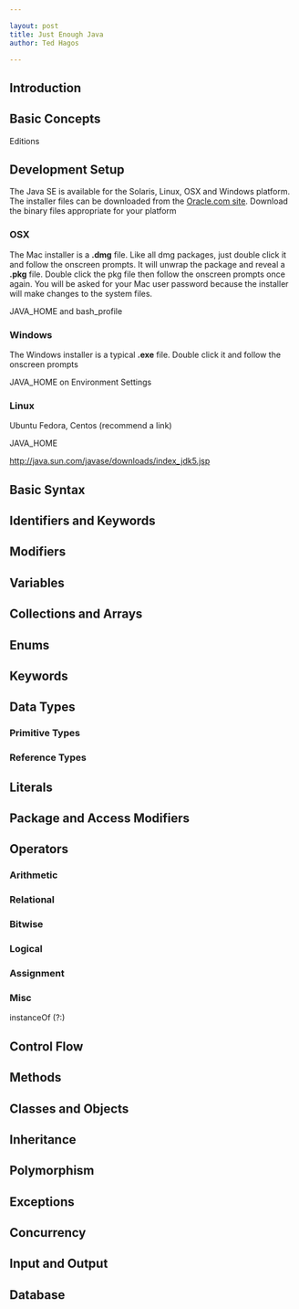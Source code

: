 ```yaml
---

layout: post
title: Just Enough Java
author: Ted Hagos

---
```


## Introduction



## Basic Concepts

Editions


## Development Setup

The Java SE is available for the Solaris, Linux, OSX and Windows platform. The installer files can be downloaded from the [Oracle.com site](http://www.oracle.com/technetwork/java/javase/downloads/index.html). Download the binary files appropriate for your platform

### OSX

The Mac installer is a **.dmg** file. Like all dmg packages, just double click it and follow the onscreen prompts. It will unwrap the package and reveal a **.pkg** file. Double click the pkg file then follow the onscreen prompts once again. You will be asked for your  Mac user password because the installer will make changes to the system files. 

JAVA_HOME and bash_profile

### Windows

The Windows installer is a typical **.exe** file. Double click it and follow the onscreen prompts

JAVA_HOME on Environment Settings

### Linux

Ubuntu
Fedora, Centos (recommend a link)

JAVA_HOME

http://java.sun.com/javase/downloads/index_jdk5.jsp

## Basic Syntax

## Identifiers and Keywords

## Modifiers

## Variables

## Collections and Arrays

## Enums

## Keywords

## Data Types

### Primitive Types

### Reference Types

## Literals

## Package and Access Modifiers

## Operators

### Arithmetic

### Relational

### Bitwise

### Logical

### Assignment

### Misc

instanceOf
(?:)

## Control Flow

## Methods

## Classes and Objects

## Inheritance

## Polymorphism

## Exceptions

## Concurrency

## Input and Output

## Database


